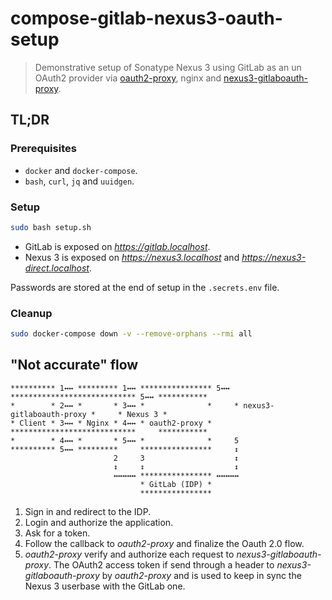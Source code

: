 # compose-gitlab-nexus3-oauth-setup

> Demonstrative setup of Sonatype Nexus 3 using GitLab as an un OAuth2 provider via [oauth2-proxy](https://github.com/oauth2-proxy/oauth2-proxy), nginx and [nexus3-gitlaboauth-proxy](nexus3-gitlaboauth-proxy/src/nexus3-gitlaboauth-proxy/).

## TL;DR

### Prerequisites

- `docker` and `docker-compose`.
- `bash`, `curl`, `jq` and `uuidgen`.

### Setup

```bash
sudo bash setup.sh
```

- GitLab is exposed on *https://gitlab.localhost*.
- Nexus 3 is exposed on *https://nexus3.localhost* and *https://nexus3-direct.localhost*.

Passwords are stored at the end of setup in the `.secrets.env` file.

### Cleanup

```bash
sudo docker-compose down -v --remove-orphans --rmi all
```

## "Not accurate" flow 

```
********** 1↔↔ ********* 1↔↔ **************** 5↔↔ **************************** 5↔↔ ***********
*        * 2↔↔ *       * 3↔↔ *              *     * nexus3-gitlaboauth-proxy *     * Nexus 3 *
* Client * 3↔↔ * Nginx * 4↔↔ * oauth2-proxy *     ****************************     ***********
*        * 4↔↔ *       * 5↔↔ *              *     5
********** 5↔↔ *********     ****************     ↕
                       2     3                    ↕
                       ↕     ↕                    ↕
                       ↔↔↔↔↔ **************** ↔↔↔↔↔         
                             * GitLab (IDP) *
                             ****************
```

1. Sign in and redirect to the IDP.
2. Login and authorize the application.
3. Ask for a token.
4. Follow the callback to *oauth2-proxy* and finalize the Oauth 2.0 flow.
5. *oauth2-proxy* verify and authorize each request to *nexus3-gitlaboauth-proxy*. The OAuth2 access token if send through a header to *nexus3-gitlaboauth-proxy* by *oauth2-proxy*  and is used to keep in sync the Nexus 3 userbase with the GitLab one.

